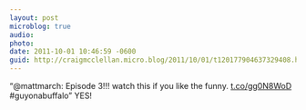 ```yaml
---
layout: post
microblog: true
audio: 
photo: 
date: 2011-10-01 10:46:59 -0600
guid: http://craigmcclellan.micro.blog/2011/10/01/t120177904637329408.html
---
```

“@mattmarch: Episode 3!!! watch this if you like the funny. [t.co/gg0N8WoD](http://t.co/gg0N8WoD) #guyonabuffalo” YES!
